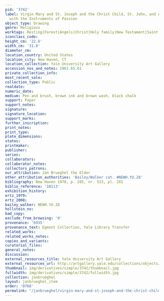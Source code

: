 ```yaml
---
pid: '3742'
label: Virgin Mary and St. Joseph and the Christ Child, St. John, and Angels Playing
  with the Instruments of Passion
object_type: Drawing
genre: Religious
worktags: Resting|Forest|Angels|Christ|Holy family|New Testament|Saint|Virgin Mary
iconclass_code:
height_cm: '22.6'
width_cm: '31.8'
diameter_cm:
location_country: United States
location_city: New Haven, CT
location_collection: Yale University Art Gallery
accession_nos_and_notes: 1961.65.61
private_collection_info:
most_recent_sale:
collection_type: Public
realdate:
numeric_date:
medium: Pen and brush, brown ink and brown wash, black chalk
support: Paper
support_notes:
signature:
signature_location:
support_marks:
further_inscription:
print_notes:
print_type:
plate_dimensions:
states:
printmaker:
publisher:
series:
collaborators:
collaborator_notes:
collectors_patrons:
our_attribution: Jan Brueghel the Elder
other_attribution_authorities: 'Bailey/Walker cat. #NEWH.YU.28'
bibliography: New Haven 1970, p. 285, nr. 523, pl. 281
biblio_reference: '10113'
exhibition_history:
ertz_1979:
ertz_2008:
bailey_walker: NEWH.YU.28
hollstein_no:
bad_copy:
exclude_from_browsing: '0'
provenance: '6935'
provenance_text: Egmont Collection, Yale Library Transfer
related_works:
related_works_notes:
copies_and_variants:
curatorial_files:
general_notes:
discussion:
external_resources_title: Yale University Art Gallery
external_resources_url: http://artgallery.yale.edu/collections/objects/33892
thumbnail: img/derivatives/simple/3742/thumbnail.jpg
fullwidth: img/derivatives/simple/3742/fullwidth.jpg
collection: janbrueghel
layout: janbrueghel_item
order: '0768'
permalink: "/janbrueghel/virgin-mary-and-st-joseph-and-the-christ-child-st-john-and-angels-playing-with-the-instruments-of-passion"
---
```


